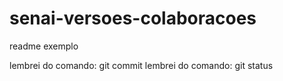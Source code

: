 # senai-versoes-colaboracoes


readme exemplo

lembrei do comando: git commit
lembrei do comando: git status
